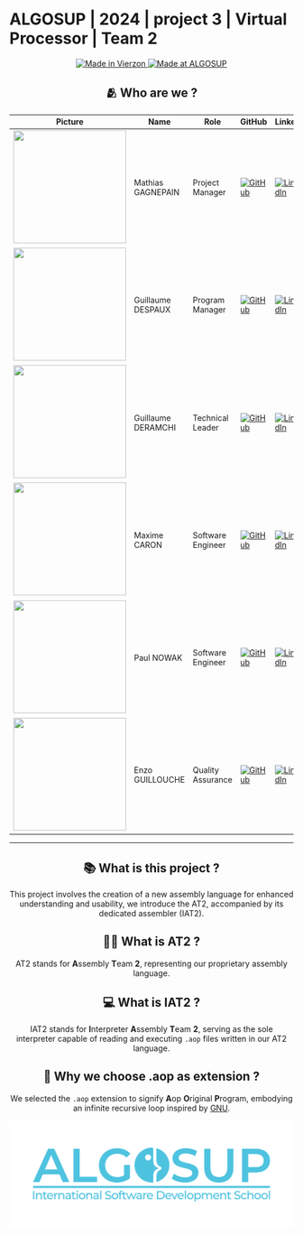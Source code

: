# ALGOSUP | 2024 | project 3 | Virtual Processor | Team 2

<div align="center">
    <a href="https://en.wikipedia.org/wiki/Vierzon">
        <img src="https://img.shields.io/badge/Made%20in-Vierzon-success.svg" alt="Made in Vierzon">
    </a>
    <a href="https://algosup.com/">
        <img src="https://img.shields.io/badge/Made%20at-ALGOSUP-blue.svg" alt="Made at ALGOSUP">
    </a>
    <div>
    <!-- ![Logo]() -->
    <div>
</div>



## 🫂 Who are we ?
| **Picture**                                                                                           | **Name**           | **Role**          | **GitHub**                                                                                                                                                         | **LinkedIn**                                                                                                                                                                                  |
| ----------------------------------------------------------------------------------------------------- | ------------------ | ----------------- | ------------------------------------------------------------------------------------------------------------------------------------------------------------------ | --------------------------------------------------------------------------------------------------------------------------------------------------------------------------------------------- |
| <img src=https://ca.slack-edge.com/T06AELBCZSB-U06AS9UQZ6Z-g7986289d5c2-512 width="200" height="200"> | Mathias GAGNEPAIN  | Project Manager   | [<img src="https://upload.wikimedia.org/wikipedia/commons/c/c2/GitHub_Invertocat_Logo.svg" alt="GitHub" style="width: 50px">](https://github.com/MathiasGagnepain) | [<img src="https://static-00.iconduck.com/assets.00/linkedin-color-icon-256x256-ia566k6a.png" alt="LinkedIn" style="width: 50px">](https://www.linkedin.com/in/mathias-gagnepain-426a131b0/)  |              
| <img src=https://ca.slack-edge.com/T06AELBCZSB-U06BJ1BQE00-g3ffdd245b21-512 width="200" height="200"> | Guillaume DESPAUX  | Program Manager   | [<img src="https://upload.wikimedia.org/wikipedia/commons/c/c2/GitHub_Invertocat_Logo.svg" alt="GitHub" style="width: 50px">](https://github.com/GuillaumeDespaux) | [<img src="https://static-00.iconduck.com/assets.00/linkedin-color-icon-256x256-ia566k6a.png" alt="LinkedIn" style="width: 50px">](https://www.linkedin.com/in/guillaume-despaux-084b10206/)  |              
| <img src=https://ca.slack-edge.com/T06AELBCZSB-U06ATEC5AG5-g70bf9de2131-512 width="200" height="200"> | Guillaume DERAMCHI | Technical Leader  | [<img src="https://upload.wikimedia.org/wikipedia/commons/c/c2/GitHub_Invertocat_Logo.svg" alt="GitHub" style="width: 50px">](https://github.com/Guillaume18100)   | [<img src="https://static-00.iconduck.com/assets.00/linkedin-color-icon-256x256-ia566k6a.png" alt="LinkedIn" style="width: 50px">](https://www.linkedin.com/in/guillaume-deramchi-a45116293/) |              
| <img src=https://ca.slack-edge.com/T06AELBCZSB-U06AXL3CDGC-gf21fde06b1f-512 width="200" height="200"> | Maxime CARON       | Software Engineer | [<img src="https://upload.wikimedia.org/wikipedia/commons/c/c2/GitHub_Invertocat_Logo.svg" alt="GitHub" style="width: 50px">](https://github.com/MaximeAlgosup)    | [<img src="https://static-00.iconduck.com/assets.00/linkedin-color-icon-256x256-ia566k6a.png" alt="LinkedIn" style="width: 50px">](https://www.linkedin.com/in/maxime-caron-dev/)             |              
| <img src=https://ca.slack-edge.com/T06AELBCZSB-U06CFLBV3MZ-g3621cbd420c-512 width="200" height="200"> | Paul NOWAK         | Software Engineer | [<img src="https://upload.wikimedia.org/wikipedia/commons/c/c2/GitHub_Invertocat_Logo.svg" alt="GitHub" style="width: 50px">](https://github.com/PaulNowak36)      | [<img src="https://static-00.iconduck.com/assets.00/linkedin-color-icon-256x256-ia566k6a.png" alt="LinkedIn" style="width: 50px">](https://www.linkedin.com/in/paul-nowak-0757a61a7/)         |              
| <img src=https://ca.slack-edge.com/T06AELBCZSB-U06ANSN526S-g20f42d2a13d-512 width="200" height="200"> | Enzo GUILLOUCHE    | Quality Assurance | [<img src="https://upload.wikimedia.org/wikipedia/commons/c/c2/GitHub_Invertocat_Logo.svg" alt="GitHub" style="width: 50px">](https://github.com/EnzoGuillouche)   | [<img src="https://static-00.iconduck.com/assets.00/linkedin-color-icon-256x256-ia566k6a.png" alt="LinkedIn" style="width: 50px">](https://www.linkedin.com/in/enzo-g-b62114293/)             |              

<hr>

## 📚 What is this project ?

This project involves the creation of a new assembly language for enhanced understanding and usability, we introduce the AT2, accompanied by its dedicated assembler (IAT2).

## 🕵️‍♂️ What is AT2 ?

AT2 stands for **A**ssembly **T**eam **2**, representing our proprietary assembly language.

## 💻 What is IAT2 ?

IAT2 stands for **I**nterpreter **A**ssembly **T**eam **2**, serving as the sole interpreter capable of reading and executing `.aop` files written in our AT2 language.

## 💾 Why we choose .aop as extension ?

We selected the `.aop` extension to signify **A**op **O**riginal **P**rogram, embodying an infinite recursive loop inspired by [GNU](https://en.wikipedia.org/wiki/GNU#Name).


<a href="https://algosup.com/"><img src="documents\images\management\algosup.png" alt="ALGOSUP LOGO"></a>
